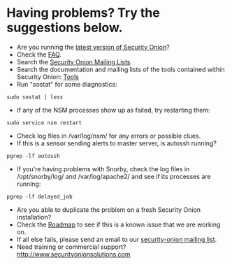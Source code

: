 # Having problems?  Try the suggestions below. #

  * Are you running the [latest version of Security Onion](Upgrade.md)?
  * Check the [FAQ](FAQ.md).
  * Search the [Security Onion Mailing Lists](MailingLists.md).
  * Search the documentation and mailing lists of the tools contained within Security Onion: [Tools](Tools.md)
  * Run "sostat" for some diagnostics:
```
sudo sostat | less
```
  * If any of the NSM processes show up as failed, try restarting them:
```
sudo service nsm restart
```
  * Check log files in /var/log/nsm/ for any errors or possible clues.
  * If this is a sensor sending alerts to master server, is autossh running?
```
pgrep -lf autossh
```
  * If you're having problems with Snorby, check the log files in /opt/snorby/log/ and /var/log/apache2/ and see if its processes are running:
```
pgrep -lf delayed_job
```
  * Are you able to duplicate the problem on a fresh Security Onion installation?
  * Check the [Roadmap](Roadmap.md) to see if this is a known issue that we are working on.
  * If all else fails, please send an email to our [security-onion mailing list](MailingLists.md).
  * Need training or commercial support?  http://www.securityonionsolutions.com